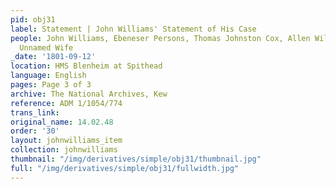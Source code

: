 ```yaml
---
pid: obj31
label: Statement | John Williams' Statement of His Case
people: John Williams, Ebeneser Persons, Thomas Johnston Cox, Allen William Proby,
  Unnamed Wife
_date: '1801-09-12'
location: HMS Blenheim at Spithead
language: English
pages: Page 3 of 3
archive: The National Archives, Kew
reference: ADM 1/1054/774
trans_link:
original_name: 14.02.48
order: '30'
layout: johnwilliams_item
collection: johnwilliams
thumbnail: "/img/derivatives/simple/obj31/thumbnail.jpg"
full: "/img/derivatives/simple/obj31/fullwidth.jpg"
---
```

